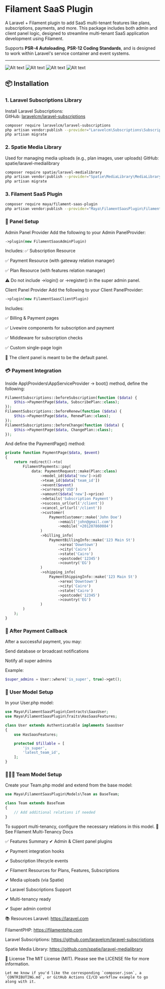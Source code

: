 # Filament SaaS Plugin
A Laravel + Filament plugin to add SaaS multi-tenant features like plans, subscriptions, payments, and more. This package includes both admin and client panel logic, designed to streamline multi-tenant SaaS application development using Filament.

Supports **PSR-4 Autoloading**, **PSR-12 Coding Standards**, and is designed to work within Laravel's service container and event systems.

---
![Alt text](ss/Plans.PNG)
![Alt text](ss/Subscription.PNG)
![Alt text](ss/Payment%20Gatways.PNG)
![Alt text](ss/Payment%20selection.PNG)


## 📦 Installation

### 1. Laravel Subscriptions Library

Install Laravel Subscriptions:  
GitHub: [laravelcm/laravel-subscriptions](https://github.com/laravelcm/laravel-subscriptions)

```bash
composer require laravelcm/laravel-subscriptions
php artisan vendor:publish --provider="Laravelcm\Subscriptions\SubscriptionServiceProvider"
php artisan migrate
```
### 2. Spatie Media Library
Used for managing media uploads (e.g., plan images, user uploads)
GitHub: spatie/laravel-medialibrary

```bash
composer require spatie/laravel-medialibrary
php artisan vendor:publish --provider="Spatie\MediaLibrary\MediaLibraryServiceProvider" --tag="medialibrary-migrations"
php artisan migrate
```
### 3. Filament SaaS Plugin
```bash
composer require maya/filament-saas-plugin
php artisan vendor:publish --provider="Maya\FilamentSaasPlugin\FilamentSaasPluginServiceProvider"
```
### 🧩 Panel Setup
Admin Panel Provider
Add the following to your Admin PanelProvider:

```php
->plugin(new FilamentSaasAdminPlugin)
```
Includes:
✅ Subscription Resource

✅ Payment Resource (with gateway relation manager)

✅ Plan Resource (with features relation manager)

⚠️ Do not include ->login() or ->register() in the super admin panel.

Client Panel Provider
Add the following to your Client PanelProvider:

```php
->plugin(new FilamentSaasClientPlugin)
```
Includes:

✅ Billing & Payment pages

✅ Livewire components for subscription and payment

✅ Middleware for subscription checks

✅ Custom single-page login

👤 The client panel is meant to be the default panel.

### 💳 Payment Integration
Inside App\Providers\AppServiceProvider → boot() method, define the following:

```php
FilamentSubscriptions::beforeSubscription(function ($data) {
    $this->PaymentPage($data, SubscribePlan::class);
});
FilamentSubscriptions::beforeRenew(function ($data) {
    $this->PaymentPage($data, RenewPlan::class);
});
FilamentSubscriptions::beforeChange(function ($data) {
    $this->PaymentPage($data, ChangePlan::class);
});
```
And define the PaymentPage() method:

```php
private function PaymentPage($data, $event)
{
    return redirect()->to(
        FilamentPayments::pay(
            data: PaymentRequest::make(Plan::class)
                ->model_id($data['new']->id)
                ->team_id($data['team_id'])
                ->event($event)
                ->currency('USD')
                ->amount($data['new']->price)
                ->details('Subscription Payment')
                ->success_url(url('/client'))
                ->cancel_url(url('/client'))
                ->customer(
                    PaymentCustomer::make('John Doe')
                        ->email('john@gmail.com')
                        ->mobile('+201207860084')
                )
                ->billing_info(
                    PaymentBillingInfo::make('123 Main St')
                        ->area('Downtown')
                        ->city('Cairo')
                        ->state('Cairo')
                        ->postcode('12345')
                        ->country('EG')
                )
                ->shipping_info(
                    PaymentShippingInfo::make('123 Main St')
                        ->area('Downtown')
                        ->city('Cairo')
                        ->state('Cairo')
                        ->postcode('12345')
                        ->country('EG')
                )
        )
    );
}
```
### 🔔 After Payment Callback
After a successful payment, you may:

Send database or broadcast notifications

Notify all super admins

Example:

```php
$super_admins = User::where('is_super', true)->get();
```
### 👤 User Model Setup
In your User.php model:

```php
use Maya\FilamentSaasPlugin\Contracts\SaasUser;
use Maya\FilamentSaasPlugin\Traits\HasSaasFeatures;

class User extends Authenticatable implements SaasUser
{
    use HasSaasFeatures;

    protected $fillable = [
        'is_super',
        'latest_team_id',
    ];
}
```
### 🧑‍🤝‍🧑 Team Model Setup
Create your Team.php model and extend from the base model:

```php
use Maya\FilamentSaasPlugin\Models\Team as BaseTeam;

class Team extends BaseTeam
{
    // Add additional relations if needed
}
```
To support multi-tenancy, configure the necessary relations in this model.
📖 See Filament Multi-Tenancy Docs

✅ Features Summary
✔ Admin & Client panel plugins

✔ Payment integration hooks

✔ Subscription lifecycle events

✔ Filament Resources for Plans, Features, Subscriptions

✔ Media uploads (via Spatie)

✔ Laravel Subscriptions Support

✔ Multi-tenancy ready

✔ Super admin control

📚 Resources
Laravel: https://laravel.com

FilamentPHP: https://filamentphp.com

Laravel Subscriptions: https://github.com/laravelcm/laravel-subscriptions

Spatie Media Library: https://github.com/spatie/laravel-medialibrary

📄 License
The MIT License (MIT). Please see the LICENSE file for more information.

```vbnet
Let me know if you'd like the corresponding `composer.json`, a `CONTRIBUTING.md`, or GitHub Actions CI/CD workflow example to go along with it.
```
